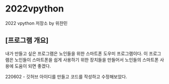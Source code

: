 # 2022vpython
2022 vpython 저장소 by 위찬민
## [프로그램 개요]
내가 만들고 싶은 프로그램은 노인들을 위한 스마트폰 도우미 프로그램이다. 이 프로그램은 노인들이 스마트폰을 쉽게 사용하기 위한 장치들을 만들어서 노인들의 스마트폰 사용에 도움이 되면 좋겠다.

220602 - 깃허브 아이디를 만들고 코드를 작성하고 수정해보았다.

